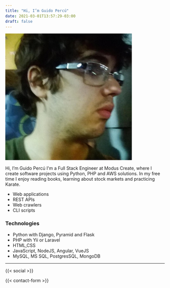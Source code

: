 ```yaml
---
title: "Hi, I’m Guido Percú"
date: 2021-03-01T13:57:29-03:00
draft: false
---
```


![Guido Percú](/images/guido.jpeg)

Hi, I’m Guido Percú
I'm a Full Stack Engineer at Modus Create, where I create software projects using Python, PHP and AWS solutions. In my free time I enjoy reading books, learning about stock markets and practicing Karate.

- Web applications
- REST APIs
- Web crawlers
- CLI scripts

### Technologies
- Python with Django, Pyramid and Flask
- PHP with Yii or Laravel
- HTML,CSS
- JavaScript,  NodeJS,  Angular,  VueJS
- MySQL, MS SQL, PostgresSQL, MongoDB

---

{{< social >}}

{{< contact-form >}}
